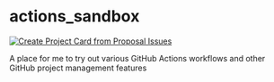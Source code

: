 # actions_sandbox

[![Create Project Card from Proposal Issues](https://github.com/nickdelgrosso/actions_sandbox/actions/workflows/create_project_card_from_proposal_issues.yml/badge.svg?branch=main&event=issues)](https://github.com/nickdelgrosso/actions_sandbox/actions/workflows/create_project_card_from_proposal_issues.yml)

A place for me to try out various GitHub Actions workflows and other GitHub project management features
